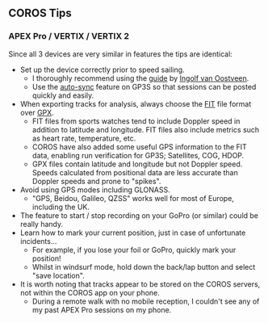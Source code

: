 ## COROS Tips

### APEX Pro / VERTIX / VERTIX 2

Since all 3 devices are very similar in features the tips are identical:

- Set up the device correctly prior to speed sailing. 
  - I thoroughly recommend using the [guide](https://drive.google.com/file/d/1YQbuPNeTJ3ivgykGI4qOz2yzMxxHmD9B/view?usp%3Dsharing) by [Ingolf van Oostveen](https://surf-center.com/nl/ingolf).
  - Use the [auto-sync](https://www.gps-speedsurfing.com/default.aspx?mnu=item&item=HowAddSession) feature on GP3S so that sessions can be posted quickly and easily.
- When exporting tracks for analysis, always choose the [FIT](https://developer.garmin.com/fit/protocol/) file format over [GPX](https://en.wikipedia.org/wiki/GPS_Exchange_Format).
  - FIT files from sports watches tend to include Doppler speed in addition to latitude and longitude. FIT files also include metrics such as heart rate, temperature, etc.
  - COROS have also added some useful GPS information to the FIT data, enabling run verification for GP3S; Satellites, COG, HDOP.
  - GPX files contain latitude and longitude but not Doppler speed. Speeds calculated from positional data are less accurate than Doppler speeds and prone to "spikes".
- Avoid using GPS modes including GLONASS.
  - "GPS, Beidou, Galileo, QZSS" works well for most of Europe, including the UK.
- The feature to start / stop recording on your GoPro (or similar) could be really handy.
- Learn how to mark your current position, just in case of unfortunate incidents...
  - For example, if you lose your foil or GoPro, quickly mark your position!
  - Whilst in windsurf mode, hold down the back/lap button and select "save location".
- It is worth noting that tracks appear to be stored on the COROS servers, not within the COROS app on your phone.
  - During a remote walk with no mobile reception, I couldn't see any of my past APEX Pro sessions on my phone.


